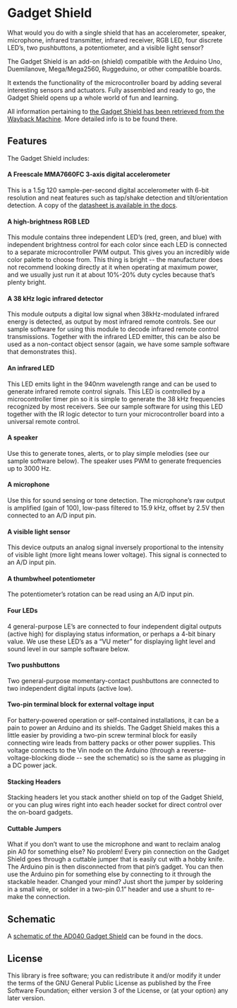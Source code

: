 # Gadget Shield

What would you do with a single shield that has an accelerometer, speaker, microphone, infrared transmitter, infrared receiver, RGB LED, four discrete LED’s, two pushbuttons, a potentiometer, and a visible light sensor?

The Gadget Shield is an add-on (shield) compatible with the Arduino Uno, Duemilanove, Mega/Mega2560, Ruggeduino, or other compatible boards.

It extends the functionality of the microcontroller board by adding several interesting sensors and actuators. Fully assembled and ready to go, the Gadget Shield opens up a whole world of fun and learning.

All information pertaining to [the Gadget Shield has been retrieved from the Wayback Machine](https://web.archive.org/web/20121122224451/http://ruggedcircuits.com/html/gadget_shield.html). More detailed info is to be found there.
	
## Features
The Gadget Shield includes:

#### A Freescale MMA7660FC 3-axis digital accelerometer
This is a 1.5g 120 sample-per-second digital accelerometer with 6-bit resolution and neat features such as tap/shake detection and tilt/orientation detection. A copy of the [datasheet is available in the docs](https://github.com/feilipu/Gadget_Shield/blob/master/docs/MMA7660FC.pdf).

#### A high-brightness RGB LED
This module contains three independent LED’s (red, green, and blue) with independent brightness control for each color since each LED is connected to a separate microcontroller PWM output. This gives you an incredibly wide color palette to choose from. This thing is bright -- the manufacturer does not recommend looking directly at it when operating at maximum power, and we usually just run it at about 10%-20% duty cycles because that’s plenty bright.

#### A 38 kHz logic infrared detector
This module outputs a digital low signal when 38kHz-modulated infrared energy is detected, as output by most infrared remote controls. See our sample software for using this module to decode infrared remote control transmissions. Together with the infrared LED emitter, this can be also be used as a non-contact object sensor (again, we have some sample software that demonstrates this).

#### An infrared LED
This LED emits light in the 940nm wavelength range and can be used to generate infrared remote control signals. This LED is controlled by a microcontroller timer pin so it is simple to generate the 38 kHz frequencies recognized by most receivers. See our sample software for using this LED together with the IR logic detector to turn your microcontroller board into a universal remote control.

#### A speaker
Use this to generate tones, alerts, or to play simple melodies (see our sample software below). The speaker uses PWM to generate frequencies up to 3000 Hz.

#### A microphone
Use this for sound sensing or tone detection. The microphone’s raw output is amplified (gain of 100), low-pass filtered to 15.9 kHz, offset by 2.5V then connected to an A/D input pin.

#### A visible light sensor
This device outputs an analog signal inversely proportional to the intensity of visible light (more light means lower voltage). This signal is connected to an A/D input pin.

#### A thumbwheel potentiometer
The potentiometer’s rotation can be read using an A/D input pin.

#### Four LEDs
4 general-purpose LE’s are connected to four independent digital outputs (active high) for displaying status information, or perhaps a 4-bit binary value. We use these LED’s as a “VU meter” for displaying light level and sound level in our sample software below.

#### Two pushbuttons
Two general-purpose momentary-contact pushbuttons are connected to two independent digital inputs (active low).

#### Two-pin terminal block for external voltage input
For battery-powered operation or self-contained installations, it can be a pain to power an Arduino and its shields. The Gadget Shield makes this a little easier by providing a two-pin screw terminal block for easily connecting wire leads from battery packs or other power supplies. This voltage connects to the Vin node on the Arduino (through a reverse-voltage-blocking diode -- see the schematic) so is the same as plugging in a DC power jack.

#### Stacking Headers
Stacking headers let you stack another shield on top of the Gadget Shield, or you can plug wires right into each header socket for direct control over the on-board gadgets.

#### Cuttable Jumpers
What if you don’t want to use the microphone and want to reclaim analog pin A0 for something else? No problem! Every pin connection on the Gadget Shield goes through a cuttable jumper that is easily cut with a hobby knife. The Arduino pin is then disconnected from that pin’s gadget. You can then use the Arduino pin for something else by connecting to it through the stackable header. Changed your mind? Just short the jumper by soldering in a small wire, or solder in a two-pin 0.1” header and use a shunt to re-make the connection.

## Schematic

A [schematic of the AD040 Gadget Shield](https://github.com/feilipu/Gadget_Shield/blob/master/docs/ad040.pdf) can be found in the docs.

## License

This library is free software; you can redistribute it and/or modify it under the terms of the GNU General Public License as published by the Free Software Foundation; either version 3 of the License, or (at your option) any later version.
